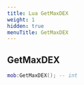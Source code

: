 ```yaml
---
title: Lua GetMaxDEX
weight: 1
hidden: true
menuTitle: GetMaxDEX
---
```

## GetMaxDEX
```lua
mob:GetMaxDEX(); -- int
```